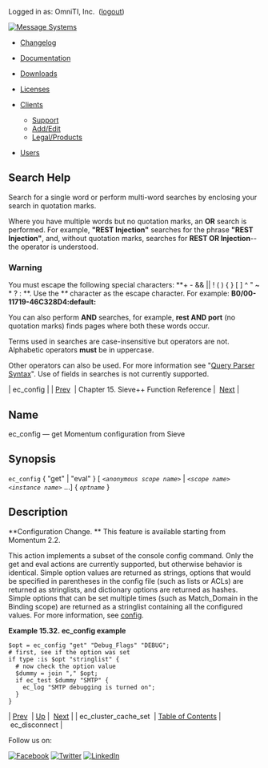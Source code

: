 Logged in as: OmniTI, Inc.  ([logout](https://support.messagesystems.com/logout.php))

[![Message Systems](https://support.messagesystems.com/images/ms-white205.png)](https://support.messagesystems.com/start.php) 

*   [Changelog](https://support.messagesystems.com/start.php?show=changelog)
*   [Documentation](https://support.messagesystems.com/docs/)
*   [Downloads](https://support.messagesystems.com/start.php)

*   [Licenses](https://support.messagesystems.com/license_summary.php)
*   <a href="">Clients</a>
    *   [Support](https://support.messagesystems.com/cs.php)
    *   [Add/Edit](https://support.messagesystems.com/edit_client.php)
    *   [Legal/Products](https://support.messagesystems.com/edit_products.php)
*   [Users](https://support.messagesystems.com/edit_customer.php)

## Search Help

Search for a single word or perform multi-word searches by enclosing your search in quotation marks.

Where you have multiple words but no quotation marks, an **OR** search is performed. For example, **"REST Injection"** searches for the phrase **"REST Injection"**, and, without quotation marks, searches for **REST OR Injection**--the operator is understood.

### Warning

You must escape the following special characters: **+ - && || ! ( ) { } [ ] ^ " ~ * ? : \**. Use the **\** character as the escape character. For example: **B0/00-11719-46C328D4\:default\:**

You can also perform **AND** searches, for example, **rest AND port** (no quotation marks) finds pages where both these words occur.

Terms used in searches are case-insensitive but operators are not. Alphabetic operators **must** be in uppercase.

Other operators can also be used. For more information see "[Query Parser Syntax](https://lucene.apache.org/core/old_versioned_docs/versions/3_0_0/queryparsersyntax.html)". Use of fields in searches is not currently supported.

| ec_config |
| [Prev](sieve.ref.ec_cluster_cache_set.php)  | Chapter 15. Sieve++ Function Reference |  [Next](sieve.ref.ec_disconnect.php) |

<a name="sieve.ref.ec_config"></a>
## Name

ec_config — get Momentum configuration from Sieve

## Synopsis

`ec_config` { "get" | "eval" } [ *`<anonymous scope name>`*              | *`<scope name>`*        *`<instance name>`*        ...] { *`optname`* }

<a name="idp13932320"></a>
## Description

**Configuration Change. ** This feature is available starting from Momentum 2.2.

This action implements a subset of the console config command. Only the get and eval actions are currently supported, but otherwise behavior is identical. Simple option values are returned as strings, options that would be specified in parentheses in the config file (such as lists or ACLs) are returned as stringlists, and dictionary options are returned as hashes. Simple options that can be set multiple times (such as Match_Domain in the Binding scope) are returned as a stringlist containing all the configured values. For more information, see [config](console_commands.config.php "config").

<a name="example.ec_config"></a>

**Example 15.32. ec_config example**

```
$opt = ec_config "get" "Debug_Flags" "DEBUG";
# first, see if the option was set
if type :is $opt "stringlist" {
  # now check the option value
  $dummy = join "," $opt;
  if ec_test $dummy "SMTP" {
    ec_log "SMTP debugging is turned on";
  }
}
```

| [Prev](sieve.ref.ec_cluster_cache_set.php)  | [Up](sieve.ref.php) |  [Next](sieve.ref.ec_disconnect.php) |
| ec_cluster_cache_set  | [Table of Contents](index.php) |  ec_disconnect |

Follow us on:

[![Facebook](https://support.messagesystems.com/images/icon-facebook.png)](http://www.facebook.com/messagesystems) [![Twitter](https://support.messagesystems.com/images/icon-twitter.png)](http://twitter.com/#!/MessageSystems) [![LinkedIn](https://support.messagesystems.com/images/icon-linkedin.png)](http://www.linkedin.com/company/message-systems)
